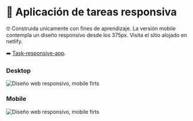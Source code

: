 # :book: Aplicación de tareas responsiva

:nerd_face: Construida unicamente con fines de aprendizaje. La versión mobile contempla un diseño responsivo desde los 375px.
Visita el sitio alojado en netlify.

:arrow_right: [Task-responsive-app]( https://task-responsive-app.netlify.app/).
### Desktop
![Diseño web responsivo, mobile firts](https://i.imgur.com/MN0D4Bi.png)

### Mobile
![Diseño web responsivo, mobile firts](https://i.imgur.com/j5TR7Sa.png)

